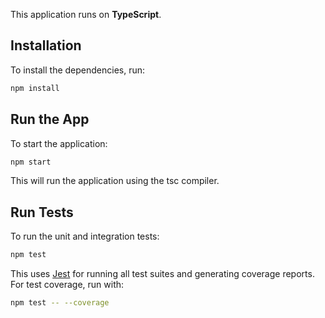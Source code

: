 This application runs on **TypeScript**.

## Installation

To install the dependencies, run:

```bash
npm install
```

## Run the App

To start the application:

```bash
npm start
```

This will run the application using the tsc compiler.

## Run Tests

To run the unit and integration tests:

```bash
npm test
```

This uses [Jest](https://jestjs.io) for running all test suites and generating coverage reports.
For test coverage, run with:

```bash
npm test -- --coverage
```

